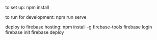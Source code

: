 to set up:
npm install

to run for development:
npm run serve

deploy to firebase hosting:
npm install -g firebase-tools
firebase login
firebase init
firebase deploy

